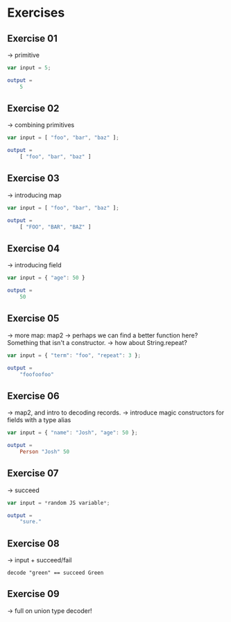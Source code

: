 # Exercises

## Exercise 01

-> primitive

```js
var input = 5;
```

```elm
output =
    5
```

## Exercise 02

-> combining primitives

```js
var input = [ "foo", "bar", "baz" ];
```

```elm
output =
    [ "foo", "bar", "baz" ]
```

## Exercise 03

-> introducing map

```js
var input = [ "foo", "bar", "baz" ];
```

```elm
output =
    [ "FOO", "BAR", "BAZ" ]
```

## Exercise 04

-> introducing field


```js
var input = { "age": 50 }
```

```elm
output =
    50
```

## Exercise 05

-> more map: map2
-> perhaps we can find a better function here? Something that isn't a constructor.
-> how about String.repeat?

```js
var input = { "term": "foo", "repeat": 3 };
```

```elm
output =
    "foofoofoo"
```

## Exercise 06

-> map2, and intro to decoding records.
-> introduce magic constructors for fields with a type alias

```js
var input = { "name": "Josh", "age": 50 };
```

```elm
output =
    Person "Josh" 50
```

## Exercise 07

-> succeed

```js
var input = *random JS variable*;
```

```elm
output =
    "sure."
```

## Exercise 08

-> input + succeed/fail

```
decode "green" == succeed Green
```

## Exercise 09

-> full on union type decoder!
